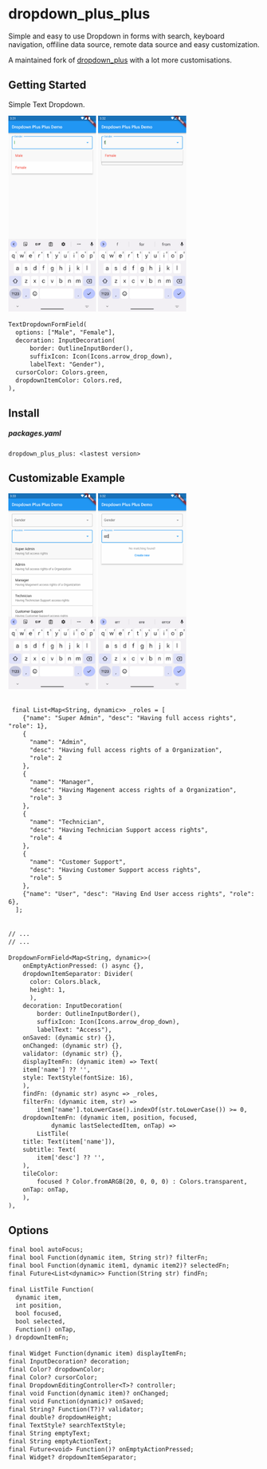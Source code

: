 # dropdown_plus_plus

Simple and easy to use Dropdown in forms with search, keyboard navigation, offiline data source, remote data source and easy customization.

A maintained fork of [dropdown_plus](https://pub.dev/packages/dropdown_plus) with a lot more customisations.

## Getting Started

Simple Text Dropdown.

<img src="screenshots/screen1.png"  width="35%" height="17%">
<img src="screenshots/screen2.png"  width="35%" height="17%">


```
TextDropdownFormField(
  options: ["Male", "Female"],
  decoration: InputDecoration(
      border: OutlineInputBorder(),
      suffixIcon: Icon(Icons.arrow_drop_down),
      labelText: "Gender"),
  cursorColor: Colors.green,
  dropdownItemColor: Colors.red,
),
```

## Install

##### packages.yaml
```
dropdown_plus_plus: <lastest version>
```

## Customizable Example
 
<img src="screenshots/screen4.png"  width="35%" height="17%">
<img src="screenshots/screen5.png"  width="35%" height="17%">

```

 final List<Map<String, dynamic>> _roles = [
    {"name": "Super Admin", "desc": "Having full access rights", "role": 1},
    {
      "name": "Admin",
      "desc": "Having full access rights of a Organization",
      "role": 2
    },
    {
      "name": "Manager",
      "desc": "Having Magenent access rights of a Organization",
      "role": 3
    },
    {
      "name": "Technician",
      "desc": "Having Technician Support access rights",
      "role": 4
    },
    {
      "name": "Customer Support",
      "desc": "Having Customer Support access rights",
      "role": 5
    },
    {"name": "User", "desc": "Having End User access rights", "role": 6},
  ];


// ...
// ...

DropdownFormField<Map<String, dynamic>>(
    onEmptyActionPressed: () async {},
    dropdownItemSeparator: Divider(
      color: Colors.black,
      height: 1,
      ),
    decoration: InputDecoration(
        border: OutlineInputBorder(),
        suffixIcon: Icon(Icons.arrow_drop_down),
        labelText: "Access"),
    onSaved: (dynamic str) {},
    onChanged: (dynamic str) {},
    validator: (dynamic str) {},
    displayItemFn: (dynamic item) => Text(
    item['name'] ?? '',
    style: TextStyle(fontSize: 16),
    ),
    findFn: (dynamic str) async => _roles,
    filterFn: (dynamic item, str) =>
        item['name'].toLowerCase().indexOf(str.toLowerCase()) >= 0,
    dropdownItemFn: (dynamic item, position, focused,
            dynamic lastSelectedItem, onTap) =>
        ListTile(
    title: Text(item['name']),
    subtitle: Text(
        item['desc'] ?? '',
    ),
    tileColor:
        focused ? Color.fromARGB(20, 0, 0, 0) : Colors.transparent,
    onTap: onTap,
    ),
),
```

## Options

```
final bool autoFocus;
final bool Function(dynamic item, String str)? filterFn;
final bool Function(dynamic item1, dynamic item2)? selectedFn;
final Future<List<dynamic>> Function(String str) findFn;

final ListTile Function(
  dynamic item,
  int position,
  bool focused,
  bool selected,
  Function() onTap,
) dropdownItemFn;

final Widget Function(dynamic item) displayItemFn;
final InputDecoration? decoration;
final Color? dropdownColor;
final Color? cursorColor;
final DropdownEditingController<T>? controller;
final void Function(dynamic item)? onChanged;
final void Function(dynamic)? onSaved;
final String? Function(T?)? validator;
final double? dropdownHeight;
final TextStyle? searchTextStyle;
final String emptyText;
final String emptyActionText;
final Future<void> Function()? onEmptyActionPressed;
final Widget? dropdownItemSeparator;

```